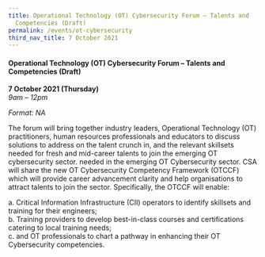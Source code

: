 ```yaml
---
title: Operational Technology (OT) Cybersecurity Forum – Talents and
  Competencies (Draft)
permalink: /events/ot-cybersecurity
third_nav_title: 7 October 2021
---
```

#### **Operational Technology (OT) Cybersecurity Forum – Talents and Competencies (Draft)**

**7 October 2021 (Thursday)**  
*9am – 12pm*

*Format: NA*

The forum will bring together industry leaders, Operational Technology (OT) practitioners, human resources professionals and educators to discuss solutions to address on the talent crunch in, and the relevant skillsets needed for fresh and mid-career talents to join the emerging OT cybersecurity sector.  needed in the emerging OT Cybersecurity sector.  CSA will share the new  OT Cybersecurity Competency Framework (OTCCF) which will provide career advancement clarity and help organisations to attract talents to join the sector.  Specifically, the OTCCF will enable:

a.	Critical Information Infrastructure (CII) operators to identify skillsets and training for their engineers;  
b.	Training providers to develop best-in-class courses and certifications catering to local training needs;  
c.	and OT professionals to chart a pathway in enhancing their OT Cybersecurity competencies.
